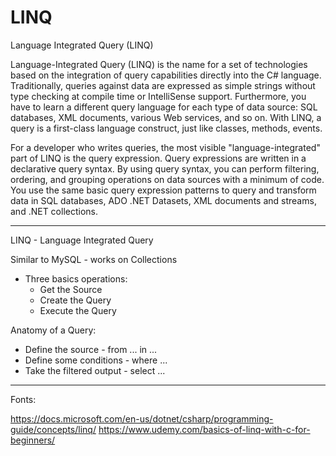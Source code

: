 ﻿# LINQ

Language Integrated Query (LINQ)

Language-Integrated Query (LINQ) is the name for a set of technologies based on the integration of query capabilities directly
into the C# language. Traditionally, queries against data are expressed as simple strings without type checking at compile time
or IntelliSense support. Furthermore, you have to learn a different query language for each type of data source: SQL databases,
XML documents, various Web services, and so on. With LINQ, a query is a first-class language construct, just like classes,
methods, events.

For a developer who writes queries, the most visible "language-integrated" part of LINQ is the query expression. Query
expressions are written in a declarative query syntax. By using query syntax, you can perform filtering, ordering, and
grouping operations on data sources with a minimum of code. You use the same basic query expression patterns to query and
transform data in SQL databases, ADO .NET Datasets, XML documents and streams, and .NET collections.

-------------------------------------------------------------------------------------------------------------

LINQ - Language Integrated Query

Similar to MySQL - works on Collections
- Three basics operations:
	- Get the Source
	- Create the Query
	- Execute the Query

Anatomy of a Query:
- Define the source - from ... in ...
- Define some conditions - where ...
- Take the filtered output - select ...


-------------------------------------------------------------------------------------------------------------
Fonts:

https://docs.microsoft.com/en-us/dotnet/csharp/programming-guide/concepts/linq/
https://www.udemy.com/basics-of-linq-with-c-for-beginners/
